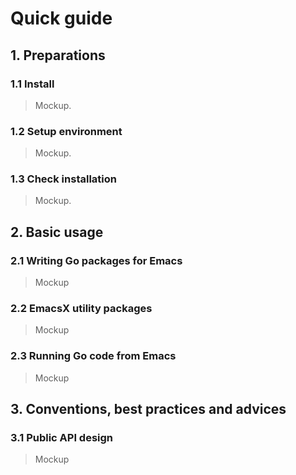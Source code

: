 # Quick guide

## 1. Preparations

### 1.1 Install

> Mockup.

### 1.2 Setup environment

> Mockup.

### 1.3 Check installation

> Mockup.


## 2. Basic usage

### 2.1 Writing Go packages for Emacs

> Mockup

### 2.2 EmacsX utility packages

> Mockup

### 2.3 Running Go code from Emacs

> Mockup


## 3. Conventions, best practices and advices

### 3.1 Public API design

> Mockup
